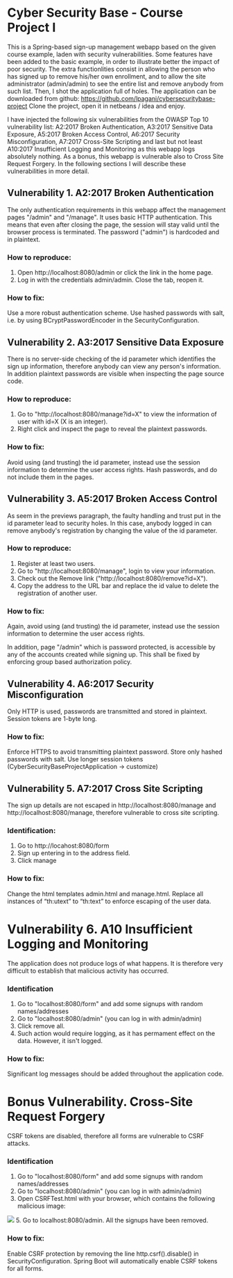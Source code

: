 # Cyber Security Base - Course Project I

This is a Spring-based sign-up management webapp based on the given course example, laden with security vulnerabilities. Some features have been added to the basic example, in order to illustrate better the impact of poor security. The extra functionlities consist in allowing the person who has signed up to remove his/her own enrollment, and to allow the site administrator (admin/admin) to see the entire list and remove anybody from such list. Then, I shot the application full of holes.
The application can be downloaded from github: https://github.com/lpagani/cybersecuritybase-project
Clone the project, open it in netbeans / idea and enjoy.

I have injected the following six vulnerabilities from the OWASP Top 10 vulnerability list: A2:2017 Broken Authentication, A3:2017 Sensitive Data Exposure, A5:2017 Broken Access Control, A6:2017 Security Misconfiguration, A7:2017 Cross-Site Scripting and last but not least A10:2017 Insufficient Logging and Monitoring as this webapp logs absolutely nothing. 
As a bonus, this webapp is vulnerable also to Cross Site Request Forgery.
In the following sections I will describe these vulnerabilities in more detail.

## Vulnerability 1. A2:2017 Broken Authentication
The only authentication requirements in this webapp affect the management pages "/admin" and "/manage". It uses basic HTTP authentication. This means that even after closing the page, the session will stay valid until the browser process is terminated. The password ("admin") is hardcoded and in plaintext.
### How to reproduce:
1. Open http://localhost:8080/admin or click the link in the home page. 
2. Log in with the credentials admin/admin. Close the tab, reopen it. 
### How to fix:
Use a more robust authentication scheme. Use hashed passwords with salt, i.e. by using BCryptPasswordEncoder in the SecurityConfiguration.

## Vulnerability 2. A3:2017 Sensitive Data Exposure
There is no server-side checking of the id parameter which identifies the sign up information, therefore anybody can view any person's information.
In addition plaintext passwords are visible when inspecting the page source code.
### How to reproduce:
1. Go to "http://localhost:8080/manage?id=X" to view the information of user with id=X (X is an integer).
2. Right click and inspect the page to reveal the plaintext passwords.
### How to fix:
Avoid using (and trusting) the id parameter, instead use the session information to determine the user access rights.
Hash passwords, and do not include them in the pages.

## Vulnerability 3. A5:2017 Broken Access Control
As seem in the previews paragraph, the faulty handling and trust put in the id parameter lead to security holes. In this case, anybody logged in can remove anybody's registration by changing the value of the id parameter.
### How to reproduce:
1. Register at least two users.
2. Go to "http://localhost:8080/manage", login to view your information.
3. Check out the Remove link ("http://localhost:8080/remove?id=X"). 
4. Copy the address to the URL bar and replace the id value to delete the registration of another user.
### How to fix:
Again, avoid using (and trusting) the id parameter, instead use the session information to determine the user access rights.

In addition, page "/admin" which is password protected, is accessible by any of the accounts created while signing up.
This shall be fixed by enforcing group based authorization policy.

## Vulnerability 4. A6:2017 Security Misconfiguration
Only HTTP is used, passwords are transmitted and stored in plaintext. Session tokens are 1-byte long.
### How to fix:
Enforce HTTPS to avoid transmitting plaintext password. Store only hashed passwords with salt. Use longer session tokens (CyberSecurityBaseProjectApplication -> customize)

## Vulnerability 5. A7:2017 Cross Site Scripting
The sign up details are not escaped in http://localhost:8080/manage and http://localhost:8080/manage, therefore vulnerable to cross site scripting.

### Identification:
1. Go to http://locahost:8080/form
1. Sign up entering <SCRIPT>alert(document.cookie);</SCRIPT> in to the address field.
2. Click manage

### How to fix:
Change the html templates admin.html and manage.html. 
Replace all instances of “th:utext” to “th:text” to enforce escaping of the user data.

# Vulnerability 6. A10 Insufficient Logging and Monitoring
The application does not produce logs of what happens. It is therefore very difficult to establish that malicious activity has occurred.
### Identification
1. Go to "localhost:8080/form" and add some signups with random names/addresses
2. Go to "localhost:8080/admin" (you can log in with admin/admin)
3. Click remove all.
4. Such action would require logging, as it has permament effect on the data. However, it isn't logged. 

### How to fix:
Significant log messages should be added throughout the application code.

# Bonus Vulnerability. Cross-Site Request Forgery
CSRF tokens are disabled, therefore all forms are vulnerable to CSRF attacks.
 
### Identification
1. Go to "localhost:8080/form" and add some signups with random names/addresses
2. Go to "localhost:8080/admin" (you can log in with admin/admin)
3. Open CSRFTest.html with your browser, which contains the following malicious image: 
<img src="http://localhost:8080/removeAll"/>
5. Go to localhost:8080/admin. All the signups have been removed.

### How to fix:
Enable CSRF protection by removing the line http.csrf().disable() in SecurityConfiguration. 
Spring Boot will automatically enable CSRF tokens for all forms.